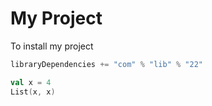 # My Project

To install my project
```scala
libraryDependencies += "com" % "lib" % "22"
```

```scala mdoc
val x = 4
List(x, x)
```